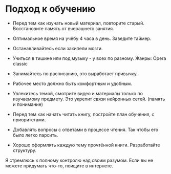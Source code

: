 # Подход к обучению

- Перед тем как изучать новый материал, повторите старый.
  Восстановите память от вчерашнего занятия.
- Оптимальное время на учёбу 4 часа в день.
  Заведите таймер.
- Останавливайтесь если закипели мозги.
- Учиться в тишине или под музыку - у всех по разному.
  Жанры: Opera classic
- Занимайтесь по расписанию, это выработает привычку.
- Рабочее место должно быть комфортным и удобным.
- Увлекитесь темой, смотрите видео и материалы только по изучаемому предмету.
  Это укрепит связи нейронных сетей. (память и понимание)

- Перед тем как начать читать книгу, постройте план обучения, с приоритетами.
- Добавлять вопросы с ответами в процессе чтения. Так чтобы его было легко парсить.
- Хорошо оформлять каждую тему прочтённой книги. Разработайте структуру.

Я стремлюсь к полному контролю над своим разумом.
Если вы не можете придумать что-то, поищите в интернете.
